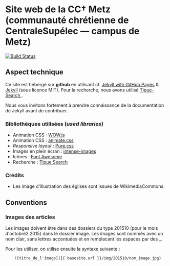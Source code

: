 # Site web de la CC† Metz (communauté chrétienne de CentraleSupélec — campus de Metz)

[![Build Status](https://travis-ci.org/cccroix/cccroix.github.io.svg)](https://travis-ci.org/cccroix/cccroix.github.io)


## Aspect technique

Ce site est hébergé sur **github** en utilisant cf. [Jekyll with GitHub Pages](https://help.github.com/articles/using-jekyll-with-pages/) & [Jekyll](http://jekyllrb.com/docs/home/) (sous licence MIT). Pour la recherche, nous avons utilisé [Tipue-Search
](https://github.com/Tipue/Tipue-Search).

Nous vous invitons fortement à prendre connaissance de la documentation de Jekyll avant de contribuer.

### Bibliothèques utilisées (*used libraries*)

- Animation CSS : [WOW.js](https://github.com/matthieua/WOW)
- Animation CSS : [animate.css](https://github.com/daneden/animate.css)
- *Responsive layout* : [Pure.css](http://purecss.io/)
- Images en plein écran : [intense-images](https://github.com/tholman/intense-images)
- Icônes : [Font Awesome](http://fontawesome.io/)
- Recherche : [Tipue Search](https://github.com/Tipue/Tipue-Search)

### Crédits

- Les image d'illustration des églises sont issues de WikimediaCommons.

## Conventions

### Images des articles
Les images doivent être dans des dossiers du type 201510 (pour le mois d'octobre2 2015) dans le dossier image. Les images sont nommés avec un nom clair, sans lettres accentuées et en remplacant les espaces par des _.

Pour les utiliser, on utilise ensuite la syntaxe suivante :
````
    ![titre_de_l'image]({{ basesite.url }}/img/201510/nom_image.jpg)
````
